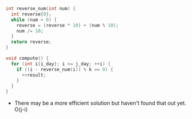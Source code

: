 ```cpp
int reverse_num(int num) {
  int reverse{0};
  while (num > 0) {
    reverse = (reverse * 10) + (num % 10);
    num /= 10;
  }
  return reverse;
}

void compute() {
  for (int i{i_day}; i <= j_day; ++i) {
    if ((i - reverse_num(i)) % k == 0) {
      ++result;
    }
  }
}
```
- There may be a more efficient solution but haven't found that out yet. O(j-i)
